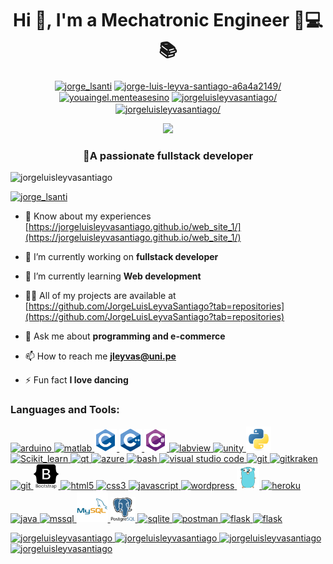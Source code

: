 <div align="center">
  <h1 align="center">Hi 👋, I'm a Mechatronic Engineer 🤖💻📚</h1>
<!-- <h3 align="left">Connect with me:</h3>
<p align="left"> -->
  <a href="https://twitter.com/jorge_lsanti" target="_blank"><img align="center" src="https://raw.githubusercontent.com/rahuldkjain/github-profile-readme-generator/master/src/images/icons/Social/twitter.svg" alt="jorge_lsanti" height="26" width="36" /></a>
  <a href="https://linkedin.com/in/jorge-luis-leyva-santiago-a6a4a2149/" target="_blank"><img align="center" src="https://raw.githubusercontent.com/rahuldkjain/github-profile-readme-generator/master/src/images/icons/Social/linked-in-alt.svg" alt="jorge-luis-leyva-santiago-a6a4a2149/" height="26" width="36" /></a>
  <a href="https://fb.com/youaingel.menteasesino" target="_blank"><img align="center" src="https://raw.githubusercontent.com/rahuldkjain/github-profile-readme-generator/master/src/images/icons/Social/facebook.svg" alt="youaingel.menteasesino" height="26" width="36" /></a>
  <a href="https://instagram.com/jorgeluisleyvasantiago/" target="_blank"><img align="center" src="https://raw.githubusercontent.com/rahuldkjain/github-profile-readme-generator/master/src/images/icons/Social/instagram.svg" alt="jorgeluisleyvasantiago/" height="28" width="38" /></a>
  <a href="https://www.tiktok.com/@jorgeleyvasantiag?lang=en" target="_blank"><img align="center" src="https://cdn.icon-icons.com/icons2/3007/PNG/512/tiktok_logo_icon_188431.png" alt="jorgeluisleyvasantiago/" height="30" width="30" /></a>
  </p>
  <img src="https://media.giphy.com/media/h0Cq1ClzO3UpupFPjP/giphy.gif" width="180" />
  <h3 align="center">📌A passionate fullstack developer </h3>
</div>

<p align="left"> <img src="https://komarev.com/ghpvc/?username=jorgeluisleyvasantiago&label=Profile%20views&color=0e75b6&style=flat" alt="jorgeluisleyvasantiago" /> </p>

<!-- <p align="left"> <a href="https://github.com/ryo-ma/github-profile-trophy"><img src="https://github-profile-trophy.vercel.app/?username=jorgeluisleyvasantiago" alt="jorgeluisleyvasantiago" /></a> </p> -->

<p align="left"> <a href="https://twitter.com/jorge_lsanti" target="blank"><img src="https://img.shields.io/twitter/follow/jorge_lsanti?logo=twitter&style=for-the-badge" alt="jorge_lsanti" /></a> </p>

- 📄 Know about my experiences [https://jorgeluisleyvasantiago.github.io/web_site_1/](https://jorgeluisleyvasantiago.github.io/web_site_1/)

- 🔭 I’m currently working on **fullstack developer**

- 🌱 I’m currently learning **Web development**

- 👨‍💻 All of my projects are available at [https://github.com/JorgeLuisLeyvaSantiago?tab=repositories](https://github.com/JorgeLuisLeyvaSantiago?tab=repositories)

- 💬 Ask me about **programming and e-commerce**

- 📫 How to reach me **jleyvas@uni.pe**

- ⚡ Fun fact **I love dancing**

<!-- <h3 align="left">Connect with me:</h3>
<p align="left">
<a href="https://twitter.com/jorge_lsanti" target="blank"><img align="center" src="https://raw.githubusercontent.com/rahuldkjain/github-profile-readme-generator/master/src/images/icons/Social/twitter.svg" alt="jorge_lsanti" height="30" width="40" /></a>
<a href="https://linkedin.com/in/jorge-luis-leyva-santiago-a6a4a2149/" target="blank"><img align="center" src="https://raw.githubusercontent.com/rahuldkjain/github-profile-readme-generator/master/src/images/icons/Social/linked-in-alt.svg" alt="jorge-luis-leyva-santiago-a6a4a2149/" height="30" width="40" /></a>
<a href="https://fb.com/youaingel.menteasesino" target="blank"><img align="center" src="https://raw.githubusercontent.com/rahuldkjain/github-profile-readme-generator/master/src/images/icons/Social/facebook.svg" alt="youaingel.menteasesino" height="30" width="40" /></a>
<a href="https://instagram.com/jorgeluisleyvasantiago/" target="blank"><img align="center" src="https://raw.githubusercontent.com/rahuldkjain/github-profile-readme-generator/master/src/images/icons/Social/instagram.svg" alt="jorgeluisleyvasantiago/" height="30" width="40" /></a>
</p> -->

<h3 align="left">Languages and Tools:</h3>
<p align="left"> 
  <!--   ARDUINO -->
  <a href="https://www.arduino.cc/" target="_blank" rel="noreferrer"> <img src="https://cdn.worldvectorlogo.com/logos/arduino-1.svg" alt="arduino" width="34" height="34"/> </a> 
  <!-- MATLAB -->
  <a href="https://www.mathworks.com/" target="_blank" rel="noreferrer"> <img src="https://upload.wikimedia.org/wikipedia/commons/2/21/Matlab_Logo.png" alt="matlab" width="34" height="34"/> </a> 
  <!--   C-ORIGINAL -->
  <a href="https://www.cprogramming.com/" target="_blank" rel="noreferrer"> <img src="https://raw.githubusercontent.com/devicons/devicon/master/icons/c/c-original.svg" alt="c" width="36" height="36"/> </a> 
 <!--   CPLUSPLUS -->
  <a href="https://www.w3schools.com/cpp/" target="_blank" rel="noreferrer"> <img src="https://raw.githubusercontent.com/devicons/devicon/master/icons/cplusplus/cplusplus-original.svg" alt="cplusplus" width="36" height="36"/> </a> 
  <!--   CSHARP -->
  <a href="https://www.w3schools.com/cs/" target="_blank" rel="noreferrer"> <img src="https://raw.githubusercontent.com/devicons/devicon/master/icons/csharp/csharp-original.svg" alt="csharp" width="36" height="36"/> </a> 
  <!-- LABVIEW -->
  <a href="https://www.mathworks.com/" target="_blank" rel="noreferrer"> <img src="https://cdn.icon-icons.com/icons2/74/PNG/256/labview_14599.png" alt="labview" width="42" height="42"/> </a> 
  <!--   UNITY -->
  <a href="https://unity.com/" target="_blank" rel="noreferrer"> <img src="https://cdn.icon-icons.com/icons2/3053/PNG/512/unity_editor_macos_bigsur_icon_189588.png" alt="unity" width="45" height="45"/> </a> 
  <!--   PYTHON -->
  <a href="https://www.python.org" target="_blank" rel="noreferrer"> <img src="https://raw.githubusercontent.com/devicons/devicon/master/icons/python/python-original.svg" alt="python" width="40" height="40"/> </a> 
  <!--   Scikit_learn -->
  <a href="https://www.arduino.cc/" target="_blank" rel="noreferrer"> <img src="https://upload.wikimedia.org/wikipedia/commons/0/05/Scikit_learn_logo_small.svg" alt="Scikit_learn" width="50" height="50"/> </a> 
  <!--   QT DESIGNER-->
  <a href="https://www.qt.io/" target="_blank" rel="noreferrer"> <img src="https://upload.wikimedia.org/wikipedia/commons/0/0b/Qt_logo_2016.svg" alt="qt" width="40" height="40"/> </a> 
  <a href="https://azure.microsoft.com/en-in/" target="_blank" rel="noreferrer"> <img src="https://www.vectorlogo.zone/logos/microsoft_azure/microsoft_azure-icon.svg" alt="azure" width="40" height="40"/> </a> 
  <!--   BASH -->
  <a href="https://www.gnu.org/software/bash/" target="_blank" rel="noreferrer"> <img src="https://cdn.icon-icons.com/icons2/350/PNG/512/bash_36261.png" alt="bash" width="35" height="35"/> </a> 
  <!--   VISUAL STUDIO CODE -->
  <a href="https://www.gnu.org/software/bash/" target="_blank" rel="noreferrer"> <img src="https://cdn.icon-icons.com/icons2/3053/PNG/512/microsoft_visual_studio_code_alt_macos_bigsur_icon_189953.png" alt="visual studio code" width="38" height="38"/> </a>
  <!-- GIT   -->
  <a href="https://git-scm.com/" target="_blank" rel="noreferrer"> <img src="https://cdn.icon-icons.com/icons2/2415/PNG/512/git_plain_wordmark_logo_icon_146508.png" alt="git" width="55" height="55"/> </a>
  <!-- GITkraken   -->
  <a href="https://git-scm.com/" target="_blank" rel="noreferrer"> <img src="https://cdn.icon-icons.com/icons2/2699/PNG/512/gitkraken_logo_icon_169111.png" alt="gitkraken" width="36" height="36"/> </a>
  <!-- GIThub   -->
  <a href="https://git-scm.com/" target="_blank" rel="noreferrer"> <img src="https://cdn.icon-icons.com/icons2/2157/PNG/512/github_git_hub_logo_icon_132878.png" alt="git" width="50" height="50"/> </a>
  <!--   BOOTSTRAP -->
  <a href="https://getbootstrap.com" target="_blank" rel="noreferrer"> <img src="https://raw.githubusercontent.com/devicons/devicon/master/icons/bootstrap/bootstrap-plain-wordmark.svg" alt="bootstrap" width="40" height="40"/> </a> 
  <!-- HTML -->
  <a href="https://www.w3.org/html/" target="_blank" rel="noreferrer"> <img src="https://cdn.worldvectorlogo.com/logos/html-1.svg" alt="html5" width="33" height="33"/> </a>
  <!-- CSS   -->
  <a href="https://www.w3schools.com/css/" target="_blank" rel="noreferrer"> <img src="https://cdn.worldvectorlogo.com/logos/css-3.svg" alt="css3" width="33" height="33"/> </a>
  <!-- JavaScript -->
  <a href="https://developer.mozilla.org/en-US/docs/Web/JavaScript" target="_blank" rel="noreferrer"> <img src="https://cdn.worldvectorlogo.com/logos/javascript-1.svg" alt="javascript" width="34" height="33"/> </a>
  <!-- WORDPRESS -->
  <a href="https://developer.mozilla.org/en-US/docs/Web/JavaScript" target="_blank" rel="noreferrer"> <img src="https://cdn.icon-icons.com/icons2/2415/PNG/512/wordpress_original_logo_icon_146291.png" alt="wordpress" width="40" height="40"/> </a> 
   <!-- GITHUB   -->
<!--   <a href="https://git-scm.com/" target="_blank" rel="noreferrer"> <img src="https://cdn.icon-icons.com/icons2/2415/PNG/512/github_original_wordmark_logo_icon_146506.png" alt="git" width="50" height="50"/> </a>  -->
  <!-- GOLANG -->
  <a href="https://golang.org" target="_blank" rel="noreferrer"> <img src="https://raw.githubusercontent.com/devicons/devicon/master/icons/go/go-original.svg" alt="go" width="36" height="36"/> </a>
  <!-- HEROKU -->
  <a href="https://heroku.com" target="_blank" rel="noreferrer"> <img src="https://cdn.icon-icons.com/icons2/2415/PNG/512/heroku_original_wordmark_logo_icon_146482.png" alt="heroku" width="40" height="40"/> </a> 
  <!-- JAVA -->
  <a href="https://www.java.com" target="_blank" rel="noreferrer"> <img src="https://cdn.icon-icons.com/icons2/2415/PNG/512/java_original_wordmark_logo_icon_146459.png" alt="java" width="45" height="45"/> </a> 
  <!-- SQL SERVER -->
  <a href="https://www.microsoft.com/en-us/sql-server" target="_blank" rel="noreferrer"> <img src="https://www.svgrepo.com/show/303229/microsoft-sql-server-logo.svg" alt="mssql" width="45" height="45"/> </a> 
  <!--   MYSQL -->
  <a href="https://www.mysql.com/" target="_blank" rel="noreferrer"> <img src="https://raw.githubusercontent.com/devicons/devicon/master/icons/mysql/mysql-original-wordmark.svg" alt="mysql" width="50" height="50"/> </a> 
  <!--   POSTGRE -->
  <a href="https://www.postgresql.org" target="_blank" rel="noreferrer"> <img src="https://raw.githubusercontent.com/devicons/devicon/master/icons/postgresql/postgresql-original-wordmark.svg" alt="postgresql" width="40" height="40"/> </a> 
  <!--   SQLITE -->
  <a href="https://www.sqlite.org/" target="_blank" rel="noreferrer"> <img src="https://cdn.icon-icons.com/icons2/2699/PNG/512/sqlite_logo_icon_170706.png" alt="sqlite" width="58" height="38"/> </a> 
  <!--   POSTMAN -->
  <a href="https://postman.com" target="_blank" rel="noreferrer"> <img src="https://www.vectorlogo.zone/logos/getpostman/getpostman-icon.svg" alt="postman" width="32" height="32"/> </a> 
  <!-- FASTAPI  -->
  <a href="https://flask.palletsprojects.com/" target="_blank" rel="noreferrer"> <img src="https://cdn.worldvectorlogo.com/logos/fastapi.svg" alt="flask" width="32" height="32"/> </a> 
  <!-- FLASK   -->
  <a href="https://flask.palletsprojects.com/" target="_blank" rel="noreferrer"> <img src="https://www.vectorlogo.zone/logos/pocoo_flask/pocoo_flask-icon.svg" alt="flask" width="35" height="35"/> </a> 
</p>

<div>
  <a href="https://github.com/JorgeLuisLeyvaSantiago/">
  <img height = "180em" src="https://github-readme-stats.vercel.app/api/top-langs?username=jorgeluisleyvasantiago&show_icons=true&locale=en&layout=compact" alt="jorgeluisleyvasantiago">  
  <img height = "180em" src="https://github-readme-stats.vercel.app/api?username=jorgeluisleyvasantiago&show_icons=true&locale=en" alt="jorgeluisleyvasantiago">
  <img height = "180em" src="https://github-profile-summary-cards.vercel.app/api/cards/profile-details?username=JorgeLuisLeyvaSantiago&theme=2077" alt="jorgeluisleyvasantiago">
  <img height = "180em" src="https://github-readme-streak-stats.herokuapp.com/?user=jorgeluisleyvasantiago&" alt="jorgeluisleyvasantiago">
</div>

<!-- <p><img align="left" src="https://github-readme-stats.vercel.app/api/top-langs?username=jorgeluisleyvasantiago&show_icons=true&locale=en&layout=compact" alt="jorgeluisleyvasantiago" /></p> -->

<!-- <p>&nbsp;<img align="center" src="https://github-readme-stats.vercel.app/api?username=jorgeluisleyvasantiago&show_icons=true&locale=en" alt="jorgeluisleyvasantiago" /></p> -->

<!-- <p><img align="center" src="https://github-readme-streak-stats.herokuapp.com/?user=jorgeluisleyvasantiago&" alt="jorgeluisleyvasantiago" /></p> -->










<!--  ### Hi there 👋 -->

<!--
**JorgeLuisLeyvaSantiago/JorgeLuisLeyvaSantiago** is a ✨ _special_ ✨ repository because its `README.md` (this file) appears on your GitHub profile.

Here are some ideas to get you started:

- 🔭 I’m currently working on ...
- 🌱 I’m currently learning ...
- 👯 I’m looking to collaborate on ...
- 🤔 I’m looking for help with ...
- 💬 Ask me about ...
- 📫 How to reach me: ...
- 😄 Pronouns: ...
- ⚡ Fun fact: ...
-->


<!-- 
<section id="header" align="center">
  
  <img src="https://media.giphy.com/media/v1.Y2lkPTc5MGI3NjExNzM0M2ZjOTQxNWI0OWI0ZDYzNzZhOWNiOGM2MTZmZTM1M2IwOTc5OCZjdD1n/xT9IgzoKnwFNmISR8I/giphy.gif" width="180" />
  <h2>Hi there 👋, I'm a Mechatronic Engineer </h2>
  <a href="https://www.facebook.com/youaingel.menteasesino" target="_blank"><img src="https://github.com/mctechnology17/mctechnology17/blob/main/src/facebook.png" width="22px" /></a>
  <a href="https://www.instagram.com/jorgeluisleyvasantiago/" target="_blank"><img src="https://github.com/mctechnology17/mctechnology17/blob/main/src/instagram.png" width="22px" /></a>
  <a href="https://twitter.com/Jorge_LSanti" target="_blank"><img src="https://github.com/mctechnology17/mctechnology17/blob/main/src/twitter.png" width="22px" /></a>
  <a href="https://github.com/JorgeLuisLeyvaSantiago" target="_blank"><img src="https://github.com/mctechnology17/mctechnology17/blob/main/src/github.png" width="22px" /></a>
  <a href="https://web.telegram.org/k/#@JorgeLuisLeyvaSantiago" target="_blank"><img src="https://github.com/mctechnology17/mctechnology17/blob/main/src/telegram.png" width="22px" /></a>
  <a href="https://www.tiktok.com/@jorgeleyvasantiag?lang=en" target="_blank"><img src="https://github.com/mctechnology17/mctechnology17/blob/main/src/tiktok.png" width="22px" /></a>
  
</section>

<div align="left">
  <h3> Languages and Tools </h3>
  <div align="center">
    <img src="https://github.com/devicons/devicon/blob/master/icons/python/python-original.svg" width="45" />
    <img src="https://github.com/devicons/devicon/blob/master/icons/html5/html5-original.svg" width="40" />
    <img src="https://github.com/devicons/devicon/blob/master/icons/css3/css3-original.svg" width="40" />
    <img src="https://github.com/devicons/devicon/blob/master/icons/javascript/javascript-original.svg" width="40" />
    <img src="https://github.com/devicons/devicon/blob/master/icons/mysql/mysql-original.svg" width="40" />
    <img src="https://github.com/devicons/devicon/blob/master/icons/heroku/heroku-original.svg" width="40" />
   </div>
</div> -->


